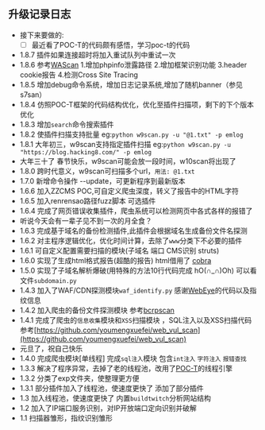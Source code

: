 ## 升级记录日志

- 接下来要做的:  
    - [ ] 最近看了POC-T的代码颇有感悟，学习poc-t的代码
- 1.8.7 插件如果连接超时将加入重试队列中重试一次
- 1.8.6 参考[WAScan](https://github.com/m4ll0k/WAScan) 1.增加phpinfo泄露路径  2.增加框架识别功能 3.header cookie报告 4.检测Cross Site Tracing
- 1.8.5 增加debug命令系统，增加日志记录系统,增加了随机banner（参见s7san）
- 1.8.4 仿照POC-T框架的代码结构优化，优化至插件扫描项，剩下的下个版本优化
- 1.8.3 增加`search`命令搜索插件
- 1.8.2 使插件扫描支持批量 eg:`python w9scan.py -u "@1.txt" -p emlog`
- 1.8.1 大年初三，w9scan支持指定插件扫描 eg:`python w9scan.py -u "https://blog.hacking8.com/" -p emlog`
- 大年三十了 春节快乐，w9scan可能会放一段时间，w10scan将出现了
- 1.8.0 跨时代意义，w9scan可扫描多个url，`用法: @1.txt`
- 1.7.0 新增命令操作 --update，可更新程序到最新版本
- 1.6.6 加入ZZCMS POC,可自定义爬虫深度，转义了报告中的HTML字符
- 1.6.5 加入renrensao路径fuzz脚本 可选插件
- 1.6.4 完成了网页错误收集插件，爬虫系统可以检测网页中各式各样的报错了
- 听说今天会有一辈子见不到一次的月全食？
- 1.6.3 完成基于域名的备份检测插件,此插件会根据域名生成备份文件名探测
- 1.6.2 对主程序逻辑优化，优化时间计算，去除了`www`分类下不必要的插件
- 1.6.1 可自定义配置需要扫描的模块(子域名 端口 CMS识别 struts)
- 1.6.0 实现了生成html格式报告(超酷的报告) html借用了 [cobra](https://github.com/wufeifei/cobra)
- 1.5.0 实现了子域名解析爆破(用特殊的方法10行代码完成 hO(∩_∩)Oh) 可以看文件`subdomain.py`
- 1.4.3 加入了WAF/CDN探测模块`waf_identify.py` 感谢[WebEye](https://github.com/zerokeeper/WebEye/)的代码以及指纹信息
- 1.4.2 加入爬虫的备份文件探测模块 参考[bcrpscan](https://github.com/secfree/bcrpscan)
- 1.4.1 完成了爬虫的`信息收集`模块和`XSS`扫描模块 ，SQL注入以及XSS扫描代码参考[https://github.com/youmengxuefei/web_vul_scan](https://github.com/youmengxuefei/web_vul_scan)
- 元旦了，祝自己快乐
- 1.4.0 完成爬虫模块[单线程] 完成`sql注入`模块 包含`int注入` `字符注入` `报错查找`
- 1.3.3 解决了程序异常，去掉了老的线程池，改用了[POC-T](https://github.com/Xyntax/POC-T/blob/2.0/lib/controller/engine.py)的线程引擎
- 1.3.2 分类了exp文件夹，使整理更方便
- 1.3.1 部分插件加入了线程池，使速度更快了 添加了部分插件
- 1.3 加入线程池，使速度更快了  内置`buildtwitch`分析网站结构
- 1.2 加入了IP端口服务识别，对IP开放端口定向识别并破解
- 1.1 扫描器雏形，指纹识别雏形